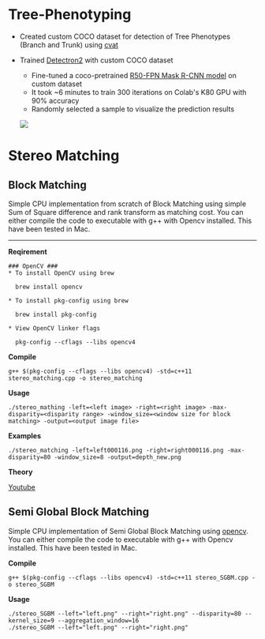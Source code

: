 # Tree-Phenotyping
* Created custom COCO dataset for detection of Tree Phenotypes (Branch and Trunk) using [cvat](https://cvat.org)
* Trained [Detectron2](https://github.com/facebookresearch/detectron2) with custom COCO dataset
  * Fine-tuned a coco-pretrained [R50-FPN Mask R-CNN model](https://github.com/facebookresearch/detectron2/blob/master/configs/COCO-InstanceSegmentation/mask_rcnn_R_50_FPN_3x.yaml) on custom dataset
  * It took ~6 minutes to train 300 iterations on Colab's K80 GPU with 90% accuracy
  * Randomly selected a sample to visualize the prediction results
  
  [![](https://img.shields.io/badge/Notebook-Run_in_Colab-EE4C2C?logo=PyTorch)](https://colab.research.google.com/drive/1FIHlN1xKRe8ufO0k42GvL_SqD06pAdp7)
  
# Stereo Matching 

## Block Matching
Simple CPU implementation from scratch of Block Matching using simple Sum of Square difference and rank transform as matching cost. 
You can either compile the code to executable with g++ with Opencv installed. This have been tested in Mac.    

---
**Reqirement**

    ### OpenCV ###
    * To install OpenCV using brew
    
      brew install opencv
    
    * To install pkg-config using brew
    
      brew install pkg-config
    
    * View OpenCV linker flags
    
      pkg-config --cflags --libs opencv4
    

**Compile**

    g++ $(pkg-config --cflags --libs opencv4) -std=c++11 stereo_matching.cpp -o stereo_matching 

**Usage**

    ./stereo_mathing -left=<left image> -right=<right image> -max-disparity=<disparity range> -window_size=<window size for block matching> -output=<output image file> 

**Examples**

    ./stereo_matching -left=left000116.png -right=right000116.png -max-disparity=80 -window_size=8 -output=depth_new.png


**Theory**

[Youtube](https://www.youtube.com/watch?v=jzis4WE3Vc8&ab_channel=UCFCRCV)

## Semi Global Block Matching
Simple CPU implementation of Semi Global Block Matching using [opencv](https://docs.opencv.org/4.5.1/d1/d9f/classcv_1_1stereo_1_1StereoBinarySGBM.html#details). You can either compile the code to executable with g++ with Opencv installed. This have been tested in Mac. 

**Compile**

    g++ $(pkg-config --cflags --libs opencv4) -std=c++11 stereo_SGBM.cpp -o stereo_SGBM
    
**Usage**

    ./stereo_SGBM --left="left.png" --right="right.png" --disparity=80 --kernel_size=9 --aggregation_window=16
    ./stereo_SGBM --left="left.png" --right="right.png" 




